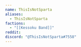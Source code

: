```yaml
---
name: ThisIsNotSparta
aliases:
  - ThisIsNotSparta
factions:
  - "[[Kessoku Band]]"
reddit: 
discord: "@ThisIsNotSparta#7558"
---
```

